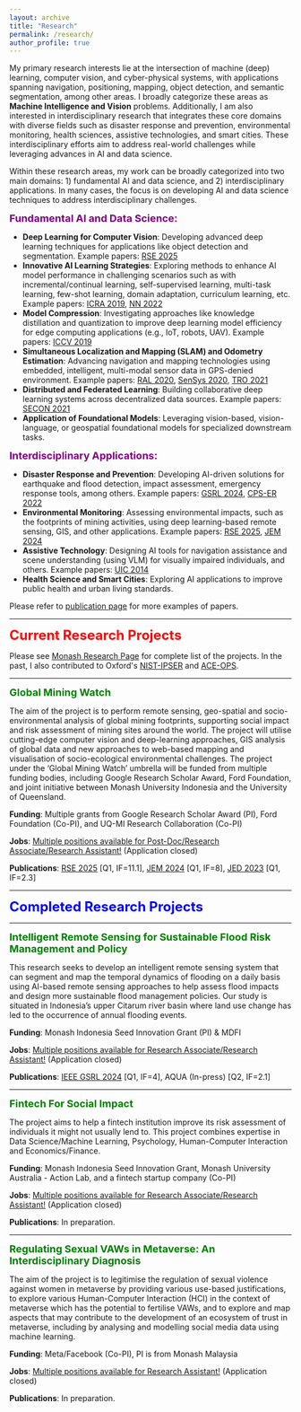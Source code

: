 ```yaml
---
layout: archive
title: "Research"
permalink: /research/
author_profile: true
---
```


My primary research interests lie at the intersection of machine (deep) learning, computer vision, and cyber-physical systems, with applications spanning navigation, positioning, mapping, object detection, and semantic segmentation, among other areas. I broadly categorize these areas as **Machine Intelligence and Vision** problems. Additionally, I am also interested in interdisciplinary research that integrates these core domains with diverse fields such as disaster response and prevention, environmental monitoring, health sciences, assistive technologies, and smart cities. These interdisciplinary efforts aim to address real-world challenges while leveraging advances in AI and data science.

Within these research areas, my work can be broadly categorized into two main domains: 1) fundamental AI and data science, and 2) interdisciplinary applications. In many cases, the focus is on developing AI and data science techniques to address interdisciplinary challenges.

<font size="4" color="purple"><b>Fundamental AI and Data Science:</b></font>
- **Deep Learning for Computer Vision**: Developing advanced deep learning techniques for applications like object detection and segmentation. Example papers: [RSE 2025](https://www.sciencedirect.com/science/article/pii/S0034425724006102)
- **Innovative AI Learning Strategies**: Exploring methods to enhance AI model performance in challenging scenarios such as with incremental/continual learning, self-supervised learning, multi-task learning, few-shot learning, domain adaptation, curriculum learning, etc. Example papers: [ICRA 2019](https://arxiv.org/pdf/1903.10543), [NN 2022](https://www.sciencedirect.com/science/article/pii/S0893608022000752)
- **Model Compression**: Investigating approaches like knowledge distillation and quantization to improve deep learning model efficiency for edge computing applications (e.g., IoT, robots, UAV). Example papers: [ICCV 2019](https://openaccess.thecvf.com/content_ICCV_2019/papers/Saputra_Distilling_Knowledge_From_a_Deep_Pose_Regressor_Network_ICCV_2019_paper.pdf)
- **Simultaneous Localization and Mapping (SLAM) and Odometry Estimation**: Advancing navigation and mapping technologies using embedded, intelligent, multi-modal sensor data in GPS-denied environment. Example papers: [RAL 2020](https://www.cs.ox.ac.uk/files/11551/RAL2020_DeepTIO.pdf), [SenSys 2020](https://arxiv.org/pdf/2006.02266), [TRO 2021](https://arxiv.org/pdf/2104.07196)
- **Distributed and Federated Learning**: Building collaborative deep learning systems across decentralized data sources. Example papers: [SECON 2021](https://ieeexplore.ieee.org/abstract/document/9491600)
- **Application of Foundational Models**: Leveraging vision-based, vision-language, or geospatial foundational models for specialized downstream tasks.

<font size="4" color="purple"><b>Interdisciplinary Applications:</b></font>
- **Disaster Response and Prevention**: Developing AI-driven solutions for earthquake and flood detection, impact assessment, emergency response tools, among others. Example papers: [GSRL 2024](https://ieeexplore.ieee.org/abstract/document/10750225), [CPS-ER 2022](https://ieeexplore.ieee.org/abstract/document/9805378)
- **Environmental Monitoring**: Assessing environmental impacts, such as the footprints of mining activities, using deep learning-based remote sensing, GIS, and other applications. Example papers: [RSE 2025](https://www.sciencedirect.com/science/article/pii/S0034425724006102), [JEM 2024](https://www.sciencedirect.com/science/article/pii/S0301479723024799)
- **Assistive Technology**: Designing AI tools for navigation assistance and scene understanding (using VLM) for visually impaired individuals, and others. Example papers: [UIC 2014](https://ieeexplore.ieee.org/abstract/document/7306971)  
- **Health Science and Smart Cities**: Exploring AI applications to improve public health and urban living standards. 

Please refer to [publication page](https://risqiutama.github.io/publications/) for more examples of papers.

-----

<font size="5" color="red"><b>Current Research Projects</b></font>

Please see [Monash Research Page](https://research.monash.edu/en/persons/risqi-saputra) for complete list of the projects. In the past, I also contributed to Oxford's [NIST-IPSER](https://www.cs.ox.ac.uk/projects/LBSemergresp/) and [ACE-OPS](https://www.cs.ox.ac.uk/projects/ACE-OPS/).

-----

<font size="4" color="green"><b>Global Mining Watch</b></font>

The aim of the project is to perform remote sensing, geo-spatial and socio-environmental analysis of global mining footprints, supporting social impact and risk assessment of mining sites around the world. The project will utilise cutting-edge computer vision and deep-learning approaches, GIS analysis of global data and new approaches to web-based mapping and visualisation of socio-ecological environmental challenges. The project under the ‘Global Mining Watch’ umbrella will be funded from multiple funding bodies, including Google Research Scholar Award, Ford Foundation, and joint initiative between Monash University Indonesia and the University of Queensland.
 
**Funding**: Multiple grants from Google Research Scholar Award (PI), Ford Foundation (Co-PI), and UQ-MI Research Collaboration (Co-PI)

**Jobs**: [Multiple positions available for Post-Doc/Research Associate/Research Assistant!](https://risqiutama.github.io/publication/opening_ra_mining_2022) (Application closed)

**Publications**: [RSE 2025](https://www.sciencedirect.com/science/article/pii/S0034425724006102) [Q1, IF=11.1], [JEM 2024](https://www.sciencedirect.com/science/article/pii/S0301479723024799) [Q1, IF=8], [JED 2023](https://journals.sagepub.com/doi/pdf/10.1177/10704965231190126) [Q1, IF=2.3]

-----

<font size="5" color="blue"><b>Completed Research Projects</b></font>

-----

<font size="4" color="green"><b>Intelligent Remote Sensing for Sustainable Flood Risk Management and Policy</b></font>

This research seeks to develop an intelligent remote sensing system that can segment and map the temporal dynamics of flooding on a daily basis using AI-based remote sensing approaches to help assess flood impacts and design more sustainable flood management policies. Our study is situated in Indonesia’s upper Citarum river basin where land use change has led to the occurrence of annual flooding events.

**Funding**: Monash Indonesia Seed Innovation Grant (PI) & MDFI

**Jobs**: [Multiple positions available for Research Associate/Research Assistant!](https://risqiutama.github.io/publication/opening_ra_citarum_2022) (Application closed)

**Publications**: [IEEE GSRL 2024](https://ieeexplore.ieee.org/abstract/document/10750225) [Q1, IF=4], AQUA (In-press) [Q2, IF=2.1]

-----

<font size="4" color="green"><b>Fintech For Social Impact</b></font>

The project aims to help a fintech institution improve its risk assessment of individuals it might not usually lend to. This project combines expertise in Data Science/Machine Learning, Psychology, Human-Computer Interaction and Economics/Finance.

**Funding**: Monash Indonesia Seed Innovation Grant, Monash University Australia - Action Lab, and a fintech startup company (Co-PI)

**Jobs**: [Multiple positions available for Research Associate/Research Assistant!](https://risqiutama.github.io/publication/opening_ra_fintech_2022) (Application closed)

**Publications**: In preparation.

-----

<font size="4" color="green"><b>Regulating Sexual VAWs in Metaverse: An Interdisciplinary Diagnosis</b></font>

The aim of the project is to legitimise the regulation of sexual violence against women in metaverse by providing various use-based justifications, to explore various Human-Computer Interaction (HCI) in the context of metaverse which has the potential to fertilise VAWs, and to explore and map aspects that may contribute to the development of an ecosystem of trust in metaverse, including by analysing and modelling social media data using machine learning.

**Funding**: Meta/Facebook (Co-PI), PI is from Monash Malaysia

**Jobs**: [Multiple positions available for Research Assistant!](https://risqiutama.github.io/publication/opening_ra_meta_2023) (Application closed)

**Publications**: In preparation.
